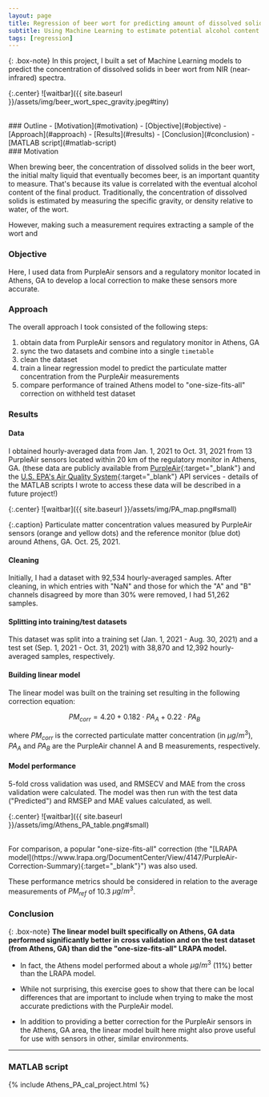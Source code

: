 ```yaml
---
layout: page
title: Regression of beer wort for predicting amount of dissolved solids
subtitle: Using Machine Learning to estimate potential alcohol content
tags: [regression]
---
```


{: .box-note}
In this project, I built a set of Machine Learning models to predict the concentration of dissolved solids in beer wort from NIR (near-infrared) spectra.

{:.center}
![waitbar]({{ site.baseurl }}/assets/img/beer_wort_spec_gravity.jpeg#tiny)

<br>
### Outline
- [Motivation](#motivation)
- [Objective](#objective)
- [Approach](#approach)
- [Results](#results)
- [Conclusion](#conclusion)
- [MATLAB script](#matlab-script)

<br>
### Motivation

When brewing beer, the concentration of dissolved solids in the beer wort, the initial malty liquid that eventually becomes beer, is an important quantity to measure. That's because its value is correlated with the eventual alcohol content of the final product. Traditionally, the concentration of dissolved solids is estimated by measuring the specific gravity, or density relative to water, of the wort.

However, making such a measurement requires extracting a sample of the wort and 

### Objective

Here, I used data from PurpleAir sensors and a regulatory monitor located in Athens, GA to develop a local correction to make these sensors more accurate. 

### Approach

The overall approach I took consisted of the following steps:

1. obtain data from PurpleAir sensors and regulatory monitor in Athens, GA
2. sync the two datasets and combine into a single `timetable`
3. clean the dataset
4. train a linear regression model to predict the particulate matter concentration from the PurpleAir measurements
5. compare performance of trained Athens model to "one-size-fits-all" correction on withheld test dataset

### Results

#### Data

I obtained hourly-averaged data from Jan. 1, 2021 to Oct. 31, 2021 from 13 PurpleAir sensors located within 20 km of the regulatory monitor in Athens, GA. (these data are publicly available from [PurpleAir](https://api.purpleair.com/){:target="_blank"} and the [U.S. EPA's Air Quality System](https://aqs.epa.gov/aqsweb/documents/data_api.html){:target="_blank"} API services - details of the MATLAB scripts I wrote to access these data will be described in a future project!)

{:.center}
![waitbar]({{ site.baseurl }}/assets/img/PA_map.png#small)

{:.caption}
Particulate matter concentration values measured by PurpleAir sensors (orange and yellow dots) and the reference monitor (blue dot) around Athens, GA. Oct. 25, 2021.

#### Cleaning

Initially, I had a dataset with 92,534 hourly-averaged samples. After cleaning, in which entries with "NaN" and those for which the "A" and "B" channels disagreed by more than 30% were removed, I had 51,262 samples.

#### Splitting into training/test datasets

This dataset was split into a training set (Jan. 1, 2021 - Aug. 30, 2021) and a test set (Sep. 1, 2021 - Oct. 31, 2021) with 38,870 and 12,392 hourly-averaged samples, respectively.


#### Building linear model

The linear model was built on the training set resulting in the following correction equation:

$$
PM_{corr} = 4.20 + 0.182 \cdot PA_A + 0.22 \cdot PA_B
$$

where $PM_{corr}$ is the corrected particulate matter concentration (in $\mu g / m^3$), $PA_A$ and $PA_B$ are the PurpleAir channel A and B measurements, respectively.

#### Model performance

5-fold cross validation was used, and RMSECV and MAE from the cross validation were calculated. The model was then run with the test data ("Predicted") and RMSEP and MAE values calculated, as well.

{:.center}
![waitbar]({{ site.baseurl }}/assets/img/Athens_PA_table.png#small)

<br>
For comparison, a popular "one-size-fits-all" correction (the "[LRAPA model](https://www.lrapa.org/DocumentCenter/View/4147/PurpleAir-Correction-Summary){:target="_blank"}") was also used.

These performance metrics should be considered in relation to the average measurements of $PM_{ref}$ of 10.3 $\mu g / m^3$.

### Conclusion

{: .box-note}
**The linear model built specifically on Athens, GA data performed significantly better in cross validation and on the test dataset (from Athens, GA) than did the "one-size-fits-all" LRAPA model.**

- In fact, the Athens model performed about a whole $\mu g / m^3$ (11%) better than the LRAPA model.

- While not surprising, this exercise goes to show that there can be local differences that are important to include when trying to make the most accurate predictions with the PurpleAir model.

- In addition to providing a better correction for the PurpleAir sensors in the Athens, GA area, the linear model built here might also prove useful for use with sensors in other, similar environments.

---

### MATLAB script 

{% include Athens_PA_cal_project.html %}